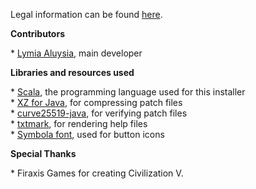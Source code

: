Legal information can be found [here](http://fromres/text/legal.md).

**Contributors**

\* [Lymia Aluysia](https://github.com/Lymia/), main developer

**Libraries and resources used**

\* [Scala](http://www.scala-lang.org/), the programming language used for this installer  
\* [XZ for Java](http://tukaani.org/xz/java.html), for compressing patch files  
\* [curve25519-java](https://github.com/WhisperSystems/curve25519-java), for verifying patch files  
\* [txtmark](https://github.com/rjeschke/txtmark), for rendering help files  
\* [Symbola font](http://users.teilar.gr/~g1951d/), used for button icons

**Special Thanks**

\* Firaxis Games for creating Civilization V.
